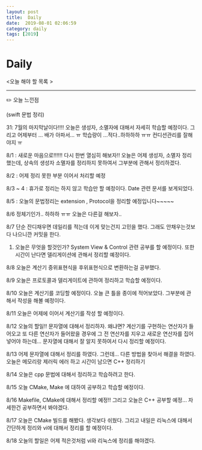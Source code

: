 ```yaml
---
layout: post
title:  Daily
date:  2019-08-01 02:06:59
category: daily
tags: [2019]
---
```


# Daily

<오늘 해야 할 목록 >

------

✏️ 오늘 느낀점

(swift 문법 정리)

31: 7월의 마지막날이다!!!! 오늘은 생성자, 소멸자에 대해서 자세히 학습할 예정이다. 그리고 어제부터 ... 배가 아파서... ㅠ 학습량이 ...적다..하하하하 ㅠㅠ 컨디션관리를 잘해야지 ㅠ

8/1 : 새로운 마음으로!!!!!! 다시 한번 열심히 해보자!!
오늘은 어제 생성자, 소멸자 정리했는데, 상속의 생성자 소멸자를 정리하지 못하여서 그부분에 관해서 정리하겠다.

8/2 : 어제 정리 못한 부분 이어서 처리할 예정

8/3 ~ 4 : 휴가로
정리는 하지 않고 학습만 할 예정이다.
Date 관련 문서를 보게되었다.

8/5 : 오늘의 문법정리는 extension , Protocol을 정리할 예정입니다~~~~~

8/6 정체기인가.. 하하하 ㅠㅠ 오늘은 다른걸 해보자..

8/7 단순 잔디채우면 데일리를 적는데 이게 맞는건지 고민을 했다. 그래도 안채우는것보다 나으니깐 커밋을 한다. 
1. 오늘은 무엇을 할것인가? System View & Control 관련 공부를 할 예정이다. 또한 시간이 난다면 델리게이션에 관해서 정리할 예정이다.

8/8 오늘은 계산기 중위표현식을 후위표현식으로 변환하는걸 공부했다. 

8/9 오늘은 프로토콜과 델리게이트에 관하여 정리하고 학습할 예정이다.

8/10 오늘은 계산기를 코딩할 예정이다. 
오늘 큰 틀을 종이에 적어보았다. 그부분에 관해서 작성을 해볼 예정이다. 

8/11 오늘은 어제에 이어서 계산기를 작성 할 예정이다.

8/12 오늘의 할일!! 문자열에 대해서 정리하자. 왜냐면? 계산기를 구현하는 연산자가 들어오고 또 다른 연산자가 들어왔을 경우에 그 전 연산자를 지우고 새로운 연산자를 집어넣어야 하는데... 문자열에 대해서 잘 알지 못하여서 다시 정리할 예정이다.

8/13 어제 문자열에 대해서 정리를 하였다. 그런데... 다른 방법을 찾아서 해결을 하였다.
오늘은 메모리랑 제러릭 에러 하고 시간이 남으면 C++ 정리하기

8/14 오늘은 cpp 문법에 대해서 정리하고 학습하려고 한다.

8/15 오늘 CMake, Make 에 대하여 공부하고 학습할 예정이다.

8/16 Makefile, CMake에 대해서 정리할 예정!! 그리고 오늘은 C++ 공부할 예정... 자세한건 공부하면서 봐야겠다.

8/17 오늘은 CMake 빌드를 해봤다. 생각보다 쉬웠다. 
그리고 내일은 리눅스에 대해서 간단하게 정리와 vi에 대해서 정리를 할 예정이다.

8/18 오늘의 할일은 어제 적은것처럼 vi와 리눅스에 정리를 해야겠다.